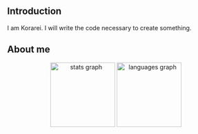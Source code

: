 ## Introduction

I am Korarei. I will write the code necessary to create something.

## About me

<div align="center">
  <img src="https://github-readme-stats.vercel.app/api?username=korarei&show_icons=true&locale=en&hide_border=false" height="150" alt="stats graph"  />
  <img src="https://github-readme-stats.vercel.app/api/top-langs?username=korarei&locale=en&hide_title=false&layout=compact&card_width=320&hide_border=false" height="150" alt="languages graph"  />
</div>

<!--
**korarei/korarei** is a ✨ _special_ ✨ repository because its `README.md` (this file) appears on your GitHub profile.

Here are some ideas to get you started:

- 🔭 I’m currently working on ...
- 🌱 I’m currently learning ...
- 👯 I’m looking to collaborate on ...
- 🤔 I’m looking for help with ...
- 💬 Ask me about ...
- 📫 How to reach me: ...
- 😄 Pronouns: ...
- ⚡ Fun fact: ...
-->
